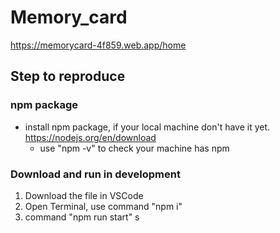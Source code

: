 # Memory_card
https://memorycard-4f859.web.app/home
## Step to reproduce
### npm package
- install npm package, if your local machine don't have it yet. https://nodejs.org/en/download
  - use "npm -v" to check your machine has npm
### Download and run in development
1. Download the file in VSCode
2. Open Terminal, use command "npm i"
3. command "npm run start"
s
